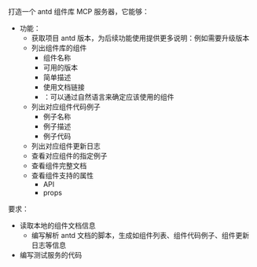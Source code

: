 打造一个 antd 组件库 MCP 服务器，它能够：
- 功能：
  - 获取项目 antd 版本，为后续功能使用提供更多说明：例如需要升级版本
  - 列出组件库的组件
    - 组件名称
    - 可用的版本
    - 简单描述
    - 使用文档链接
    - ：可以通过自然语言来确定应该使用的组件
  - 列出对应组件代码例子
    - 例子名称
    - 例子描述
    - 例子代码
  - 列出对应组件更新日志
  - 查看对应组件的指定例子
  - 查看组件完整文档
  - 查看组件支持的属性
    - API
    - props

要求：
- 读取本地的组件文档信息
  - 编写解析 antd 文档的脚本，生成如组件列表、组件代码例子、组件更新日志等信息
- 编写测试服务的代码
